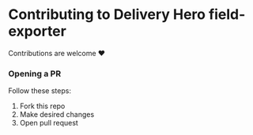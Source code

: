 # Contributing to Delivery Hero field-exporter

Contributions are welcome ❤️

### Opening a PR

Follow these steps:

1. Fork this repo
2. Make desired changes
3. Open  pull request